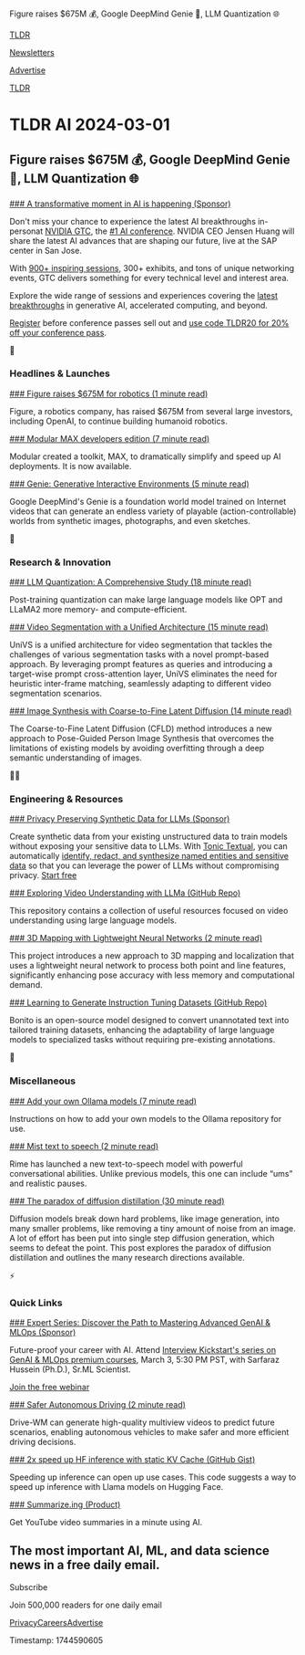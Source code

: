 Figure raises $675M 💰, Google DeepMind Genie 🧞, LLM Quantization 🌐

[TLDR](/)

[Newsletters](/newsletters)

[Advertise](https://advertise.tldr.tech/)

[TLDR](/)

# TLDR AI 2024-03-01

## Figure raises $675M 💰, Google DeepMind Genie 🧞, LLM Quantization 🌐

### 

[### A transformative moment in AI is happening (Sponsor)](https://www.nvidia.com/gtc/?ncid=pa-dis-othe-475215)

Don't miss your chance to experience the latest AI breakthroughs in-personat [NVIDIA GTC](https://www.nvidia.com/gtc/?ncid=pa-dis-othe-475215), the [#1 AI conference](https://www.nvidia.com/gtc/?ncid=pa-dis-othe-475215). NVIDIA CEO Jensen Huang will share the latest AI advances that are shaping our future, live at the SAP center in San Jose.

With [900+ inspiring sessions](https://www.nvidia.com/gtc/?ncid=pa-dis-othe-475215), 300+ exhibits, and tons of unique networking events, GTC delivers something for every technical level and interest area.

Explore the wide range of sessions and experiences covering the [latest breakthroughs](https://www.nvidia.com/gtc/?ncid=pa-dis-othe-475215) in generative AI, accelerated computing, and beyond.

[Register](https://www.nvidia.com/gtc/?ncid=pa-dis-othe-475215) before conference passes sell out and [use code TLDR20 for 20% off your conference pass](https://www.nvidia.com/gtc/?ncid=pa-dis-othe-475215).

🚀

### Headlines & Launches

[### Figure raises $675M for robotics (1 minute read)](https://twitter.com/Figure_robot/status/1763202496959521036?t=dkT4cm1ds_PCRErc8liWww&amp;s=19&amp;utm_source=tldrai)

Figure, a robotics company, has raised $675M from several large investors, including OpenAI, to continue building humanoid robotics.

[### Modular MAX developers edition (7 minute read)](https://www.modular.com/blog/getting-started-with-max-developer-edition?utm_source=tldrai)

Modular created a toolkit, MAX, to dramatically simplify and speed up AI deployments. It is now available.

[### Genie: Generative Interactive Environments (5 minute read)](https://sites.google.com/view/genie-2024/home?utm_source=tldrai)

Google DeepMind's Genie is a foundation world model trained on Internet videos that can generate an endless variety of playable (action-controllable) worlds from synthetic images, photographs, and even sketches.

🧠

### Research & Innovation

[### LLM Quantization: A Comprehensive Study (18 minute read)](https://arxiv.org/abs/2402.18158v1?utm_source=tldrai)

Post-training quantization can make large language models like OPT and LLaMA2 more memory- and compute-efficient.

[### Video Segmentation with a Unified Architecture (15 minute read)](https://arxiv.org/abs/2402.18115?utm_source=tldrai)

UniVS is a unified architecture for video segmentation that tackles the challenges of various segmentation tasks with a novel prompt-based approach. By leveraging prompt features as queries and introducing a target-wise prompt cross-attention layer, UniVS eliminates the need for heuristic inter-frame matching, seamlessly adapting to different video segmentation scenarios.

[### Image Synthesis with Coarse-to-Fine Latent Diffusion (14 minute read)](https://arxiv.org/abs/2402.18078v1?utm_source=tldrai)

The Coarse-to-Fine Latent Diffusion (CFLD) method introduces a new approach to Pose-Guided Person Image Synthesis that overcomes the limitations of existing models by avoiding overfitting through a deep semantic understanding of images.

👨‍💻

### Engineering & Resources

[### Privacy Preserving Synthetic Data for LLMs (Sponsor)](https://www.tonic.ai/textual?utm_source=tldr&amp;utm_medium=newsletter&amp;utm_campaign=2024Q1_Tech&amp;utm_content=quicklink2)

Create synthetic data from your existing unstructured data to train models without exposing your sensitive data to LLMs. With [Tonic Textual](https://www.tonic.ai/textual?utm_source=tldr&utm_medium=newsletter&utm_campaign=2024Q1_Tech&utm_content=quicklink2), you can automatically [identify, redact, and synthesize named entities and sensitive data](https://www.tonic.ai/textual?utm_source=tldr&utm_medium=newsletter&utm_campaign=2024Q1_Tech&utm_content=quicklink2) so that you can leverage the power of LLMs without compromising privacy. [Start free](https://www.tonic.ai/textual?utm_source=tldr&utm_medium=newsletter&utm_campaign=2024Q1_Tech&utm_content=quicklink2)

[### Exploring Video Understanding with LLMa (GitHub Repo)](https://github.com/yunlong10/Awesome-LLMs-for-Video-Understanding?utm_source=tldrai)

This repository contains a collection of useful resources focused on video understanding using large language models.

[### 3D Mapping with Lightweight Neural Networks (2 minute read)](https://thpjp.github.io/pl2map/?utm_source=tldrai)

This project introduces a new approach to 3D mapping and localization that uses a lightweight neural network to process both point and line features, significantly enhancing pose accuracy with less memory and computational demand.

[### Learning to Generate Instruction Tuning Datasets (GitHub Repo)](https://github.com/batsresearch/bonito?utm_source=tldrai)

Bonito is an open-source model designed to convert unannotated text into tailored training datasets, enhancing the adaptability of large language models to specialized tasks without requiring pre-existing annotations.

🎁

### Miscellaneous

[### Add your own Ollama models (7 minute read)](https://github.com/ollama/ollama/blob/main/docs/import.md?utm_source=tldrai)

Instructions on how to add your own models to the Ollama repository for use.

[### Mist text to speech (2 minute read)](https://rime.ai/blog/introducing-mist?utm_source=tldrai)

Rime has launched a new text-to-speech model with powerful conversational abilities. Unlike previous models, this one can include “ums” and realistic pauses.

[### The paradox of diffusion distillation (30 minute read)](https://sander.ai/2024/02/28/paradox.html?utm_source=tldrai)

Diffusion models break down hard problems, like image generation, into many smaller problems, like removing a tiny amount of noise from an image. A lot of effort has been put into single step diffusion generation, which seems to defeat the point. This post explores the paradox of diffusion distillation and outlines the many research directions available.

⚡️

### Quick Links

[### Expert Series: Discover the Path to Mastering Advanced GenAI & MLOps (Sponsor)](https://learn.interviewkickstart.com/career-session-webinar-registration?webinartype=Career_Session&amp;event=Expert%20Series:%20Discover%20The%20Path%20To%20Mastering%20GenAI%20and%20MLOps&amp;utm_campaign=tldrai_newcourses&amp;utm_source=tldr)

Future-proof your career with AI. Attend [Interview Kickstart's series on GenAI & MLOps premium courses](https://learn.interviewkickstart.com/career-session-webinar-registration?webinartype=Career_Session&event=Expert%20Series:%20Discover%20The%20Path%20To%20Mastering%20GenAI%20and%20MLOps&utm_campaign=tldrai_newcourses&utm_source=tldr), March 3, 5:30 PM PST, with Sarfaraz Hussein (Ph.D.), Sr.ML Scientist.

[Join the free webinar](https://learn.interviewkickstart.com/career-session-webinar-registration?webinartype=Career_Session&event=Expert%20Series:%20Discover%20The%20Path%20To%20Mastering%20GenAI%20and%20MLOps&utm_campaign=tldrai_newcourses&utm_source=tldr)

[### Safer Autonomous Driving (2 minute read)](https://drive-wm.github.io/?utm_source=tldrai)

Drive-WM can generate high-quality multiview videos to predict future scenarios, enabling autonomous vehicles to make safer and more efficient driving decisions.

[### 2x speed up HF inference with static KV Cache (GitHub Gist)](https://gist.github.com/ArthurZucker/af34221def212259b43d55a2811d2dbb?utm_source=tldrai)

Speeding up inference can open up use cases. This code suggests a way to speed up inference with Llama models on Hugging Face.

[### Summarize.ing (Product)](https://summarize.ing/?utm_source=tldrai)

Get YouTube video summaries in a minute using AI.

## The most important AI, ML, and data science news in a free daily email.

Subscribe

Join 500,000 readers for one daily email

[Privacy](/privacy)[Careers](https://jobs.ashbyhq.com/tldr.tech)[Advertise](/ai/advertise)

Timestamp: 1744590605